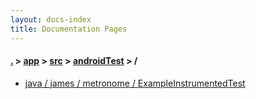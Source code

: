 ```yaml
---
layout: docs-index
title: Documentation Pages
---
```

#### [.](./../../../index) > [app](./../../index) > [src](./../index) > [androidTest](./index) > **/**

- [java / james / metronome / ExampleInstrumentedTest](java/james/metronome/ExampleInstrumentedTest)
